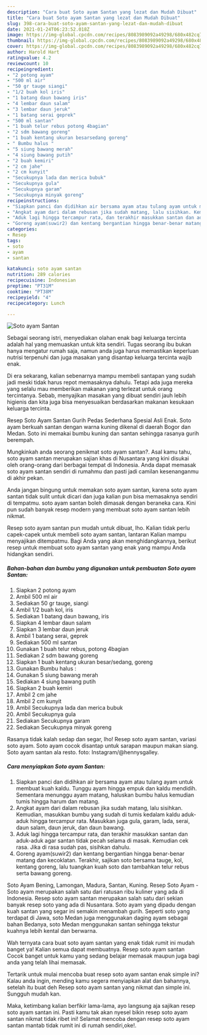 ```yaml
---
description: "Cara buat Soto ayam Santan yang lezat dan Mudah Dibuat"
title: "Cara buat Soto ayam Santan yang lezat dan Mudah Dibuat"
slug: 398-cara-buat-soto-ayam-santan-yang-lezat-dan-mudah-dibuat
date: 2021-01-24T06:23:52.018Z
image: https://img-global.cpcdn.com/recipes/8083989092a49298/680x482cq70/soto-ayam-santan-foto-resep-utama.jpg
thumbnail: https://img-global.cpcdn.com/recipes/8083989092a49298/680x482cq70/soto-ayam-santan-foto-resep-utama.jpg
cover: https://img-global.cpcdn.com/recipes/8083989092a49298/680x482cq70/soto-ayam-santan-foto-resep-utama.jpg
author: Harold Hart
ratingvalue: 4.2
reviewcount: 10
recipeingredient:
- "2 potong ayam"
- "500 ml air"
- "50 gr tauge siangi"
- "1/2 buah kol iris"
- "1 batang daun bawang iris"
- "4 lembar daun salam"
- "3 lembar daun jeruk"
- "1 batang serai geprek"
- "500 ml santan"
- "1 buah telur rebus potong 4bagian"
- "2 sdm bawang goreng"
- "1 buah kentang ukuran besarsedang goreng"
- " Bumbu halus "
- "5 siung bawang merah"
- "4 siung bawang putih"
- "2 buah kemiri"
- "2 cm jahe"
- "2 cm kunyit"
- "Secukupnya lada dan merica bubuk"
- "Secukupnya gula"
- "Secukupnya garam"
- "Secukupnya minyak goreng"
recipeinstructions:
- "Siapkan panci dan didihkan air bersama ayam atau tulang ayam untuk membuat kuah kaldu. Tunggu ayam hingga empuk dan kaldu mendidih. Sementara menunggu ayam matang, haluskan bumbu halus kemudian tumis hingga harum dan matang."
- "Angkat ayam dari dalam rebusan jika sudah matang, lalu sisihkan. Kemudian, masukkan bumbu yang sudah di tumis kedalam kaldu aduk-aduk hingga tercampur rata. Masukkan juga gula, garam, lada, serai, daun salam, daun jeruk, dan daun bawang."
- "Aduk lagi hingga tercampur rata, dan terakhir masukkan santan dan aduk-aduk agar santan tidak pecah selama di masak. Kemudian cek rasa. Jika di rasa sudah pas, sisihkan dahulu."
- "Goreng ayam(suwir2) dan kentang bergantian hingga benar-benar matang dan kecoklatan. Terakhir, sajikan soto bersama tauge, kol, kentang goreng, lalu tuangkan kuah soto dan tambahkan telur rebus serta bawang goreng."
categories:
- Resep
tags:
- soto
- ayam
- santan

katakunci: soto ayam santan 
nutrition: 289 calories
recipecuisine: Indonesian
preptime: "PT31M"
cooktime: "PT38M"
recipeyield: "4"
recipecategory: Lunch

---
```



![Soto ayam Santan](https://img-global.cpcdn.com/recipes/8083989092a49298/680x482cq70/soto-ayam-santan-foto-resep-utama.jpg)

Sebagai seorang istri, menyediakan olahan enak bagi keluarga tercinta adalah hal yang memuaskan untuk kita sendiri. Tugas seorang ibu bukan hanya mengatur rumah saja, namun anda juga harus memastikan keperluan nutrisi terpenuhi dan juga masakan yang disantap keluarga tercinta wajib enak.

Di era  sekarang, kalian sebenarnya mampu membeli santapan yang sudah jadi meski tidak harus repot memasaknya dahulu. Tetapi ada juga mereka yang selalu mau memberikan makanan yang terlezat untuk orang tercintanya. Sebab, menyajikan masakan yang dibuat sendiri jauh lebih higienis dan kita juga bisa menyesuaikan berdasarkan makanan kesukaan keluarga tercinta. 

Resep Soto Ayam Santan Gurih Pedas Sederhana Spesial Asli Enak. Soto ayam berkuah santan dengan warna kuning dikenal di daerah Bogor dan Medan. Soto ini memakai bumbu kuning dan santan sehingga rasanya gurih berempah.

Mungkinkah anda seorang penikmat soto ayam santan?. Asal kamu tahu, soto ayam santan merupakan sajian khas di Nusantara yang kini disukai oleh orang-orang dari berbagai tempat di Indonesia. Anda dapat memasak soto ayam santan sendiri di rumahmu dan pasti jadi camilan kesenanganmu di akhir pekan.

Anda jangan bingung untuk memakan soto ayam santan, karena soto ayam santan tidak sulit untuk dicari dan juga kalian pun bisa memasaknya sendiri di tempatmu. soto ayam santan boleh dimasak dengan beraneka cara. Kini pun sudah banyak resep modern yang membuat soto ayam santan lebih nikmat.

Resep soto ayam santan pun mudah untuk dibuat, lho. Kalian tidak perlu capek-capek untuk membeli soto ayam santan, lantaran Kalian mampu menyajikan ditempatmu. Bagi Anda yang akan menghidangkannya, berikut resep untuk membuat soto ayam santan yang enak yang mampu Anda hidangkan sendiri.

<!--inarticleads1-->

##### Bahan-bahan dan bumbu yang digunakan untuk pembuatan Soto ayam Santan:

1. Siapkan 2 potong ayam
1. Ambil 500 ml air
1. Sediakan 50 gr tauge, siangi
1. Ambil 1/2 buah kol, iris
1. Sediakan 1 batang daun bawang, iris
1. Siapkan 4 lembar daun salam
1. Siapkan 3 lembar daun jeruk
1. Ambil 1 batang serai, geprek
1. Sediakan 500 ml santan
1. Gunakan 1 buah telur rebus, potong 4bagian
1. Sediakan 2 sdm bawang goreng
1. Siapkan 1 buah kentang ukuran besar/sedang, goreng
1. Gunakan  Bumbu halus :
1. Gunakan 5 siung bawang merah
1. Sediakan 4 siung bawang putih
1. Siapkan 2 buah kemiri
1. Ambil 2 cm jahe
1. Ambil 2 cm kunyit
1. Ambil Secukupnya lada dan merica bubuk
1. Ambil Secukupnya gula
1. Sediakan Secukupnya garam
1. Sediakan Secukupnya minyak goreng


Rasanya tidak kalah sedap dan segar, lho! Resep soto ayam santan, variasi soto ayam. Soto ayam cocok disantap untuk sarapan maupun makan siang. Soto ayam santan ala resto. foto: Instagram/@hennysgalley. 

<!--inarticleads2-->

##### Cara menyiapkan Soto ayam Santan:

1. Siapkan panci dan didihkan air bersama ayam atau tulang ayam untuk membuat kuah kaldu. Tunggu ayam hingga empuk dan kaldu mendidih. Sementara menunggu ayam matang, haluskan bumbu halus kemudian tumis hingga harum dan matang.
1. Angkat ayam dari dalam rebusan jika sudah matang, lalu sisihkan. Kemudian, masukkan bumbu yang sudah di tumis kedalam kaldu aduk-aduk hingga tercampur rata. Masukkan juga gula, garam, lada, serai, daun salam, daun jeruk, dan daun bawang.
1. Aduk lagi hingga tercampur rata, dan terakhir masukkan santan dan aduk-aduk agar santan tidak pecah selama di masak. Kemudian cek rasa. Jika di rasa sudah pas, sisihkan dahulu.
1. Goreng ayam(suwir2) dan kentang bergantian hingga benar-benar matang dan kecoklatan. Terakhir, sajikan soto bersama tauge, kol, kentang goreng, lalu tuangkan kuah soto dan tambahkan telur rebus serta bawang goreng.


Soto Ayam Bening, Lamongan, Madura, Santan, Kuning. Resep Soto Ayam - Soto ayam merupakan salah satu dari ratusan ribu kuliner yang ada di Indonesia. Resep soto ayam santan merupakan salah satu dari sekian banyak resep soto yang ada di Nusantara. Soto ayam yang dipadu dengan kuah santan yang segar ini semakin menambah gurih. Seperti soto yang terdapat di Jawa, soto Medan juga menggunakan daging ayam sebagai bahan Bedanya, soto Medan menggunakan santan sehingga tekstur kuahnya lebih kental dan berwarna. 

Wah ternyata cara buat soto ayam santan yang enak tidak rumit ini mudah banget ya! Kalian semua dapat membuatnya. Resep soto ayam santan Cocok banget untuk kamu yang sedang belajar memasak maupun juga bagi anda yang telah lihai memasak.

Tertarik untuk mulai mencoba buat resep soto ayam santan enak simple ini? Kalau anda ingin, mending kamu segera menyiapkan alat dan bahannya, setelah itu buat deh Resep soto ayam santan yang nikmat dan simple ini. Sungguh mudah kan. 

Maka, ketimbang kalian berfikir lama-lama, ayo langsung aja sajikan resep soto ayam santan ini. Pasti kamu tak akan nyesel bikin resep soto ayam santan nikmat tidak ribet ini! Selamat mencoba dengan resep soto ayam santan mantab tidak rumit ini di rumah sendiri,oke!.


